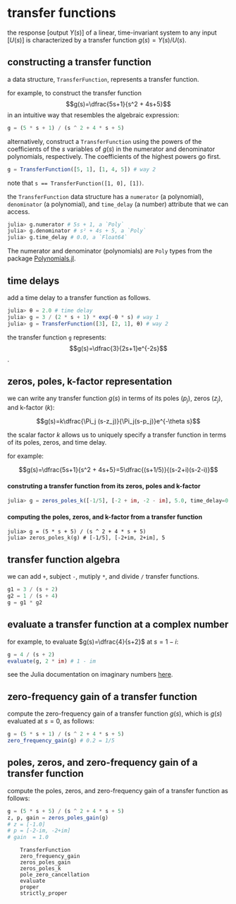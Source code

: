# transfer functions

the response [output $Y(s)$] of a linear, time-invariant system to any input [$U(s)$] is characterized by a transfer function $g(s)=Y(s)/U(s)$.

## constructing a transfer function

a data structure, `TransferFunction`, represents a transfer function.

for example, to construct the transfer function
$$g(s)=\dfrac{5s+1}{s^2 + 4s+5}$$
in an intuitive way that resembles the algebraic expression:

```julia
g = (5 * s + 1) / (s ^ 2 + 4 * s + 5)
```

alternatively, construct a `TransferFunction` using the powers of the coefficients of the $s$ variables of $g(s)$ in the numerator and denominator polynomials, respectively. The coefficients of the highest powers go first.
```julia
g = TransferFunction([5, 1], [1, 4, 5]) # way 2
```

note that `s == TransferFunction([1, 0], [1])`.

the `TransferFunction` data structure has a `numerator` (a polynomial), `denominator` (a polynomial), and `time_delay` (a number) attribute that we can access.

```julia
julia> g.numerator # 5s + 1, a `Poly`
julia> g.denominator # s² + 4s + 5, a `Poly`
julia> g.time_delay # 0.0, a `Float64`
```

The numerator and denominator (polynomials) are `Poly` types from the package [Polynomials.jl](https://github.com/JuliaMath/Polynomials.jl).

## time delays

add a time delay to a transfer function as follows. 

```julia
julia> θ = 2.0 # time delay
julia> g = 3 / (2 * s + 1) * exp(-θ * s) # way 1
julia> g = TransferFunction([3], [2, 1], θ) # way 2
```

the transfer function `g` represents:
$$g(s)=\dfrac{3}{2s+1}e^{-2s}$$.

## zeros, poles, k-factor representation

we can write any transfer function $g(s)$ in terms of its poles ($p_j$), zeros ($z_j$), and k-factor ($k$):

$$g(s)=k\dfrac{\Pi_j (s-z_j)}{\Pi_j(s-p_j)}e^{-\theta s}$$

the scalar factor $k$ allows us to uniquely specify a transfer function in terms of its poles, zeros, and time delay.

for example:

$$g(s)=\dfrac{5s+1}{s^2 + 4s+5}=5\dfrac{(s+1/5)}{(s-2+i)(s-2-i)}$$

#### construting a transfer function from its zeros, poles and k-factor

```julia
julia> g = zeros_poles_k([-1/5], [-2 + im, -2 - im], 5.0, time_delay=0.0)  # way 3
```

#### computing the poles, zeros, and k-factor from a transfer function

```
julia> g = (5 * s + 5) / (s ^ 2 + 4 * s + 5)
julia> zeros_poles_k(g) # [-1/5], [-2+im, 2+im], 5
```

## transfer function algebra

we can add `+`, subject `-`, mutiply `*`, and divide `/` transfer functions.

```julia
g1 = 3 / (s + 2)
g2 = 1 / (s + 4)
g = g1 * g2
```

## evaluate a transfer function at a complex number

for example, to evaluate $g(s)=\dfrac{4}{s+2}$ at $s=1-i$:
```julia
g = 4 / (s + 2)
evaluate(g, 2 * im) # 1 - im
```
see the Julia documentation on imaginary numbers [here](https://docs.julialang.org/en/v1/manual/complex-and-rational-numbers/).

## zero-frequency gain of a transfer function

compute the zero-frequency gain of a transfer function $g(s)$, which is $g(s)$ evaluated at $s=0$, as follows:

```julia
g = (5 * s + 1) / (s ^ 2 + 4 * s + 5)
zero_frequency_gain(g) # 0.2 = 1/5
```

## poles, zeros, and zero-frequency gain of a transfer function

compute the poles, zeros, and zero-frequency gain of a transfer function as follows:

```julia
g = (5 * s + 5) / (s ^ 2 + 4 * s + 5)
z, p, gain = zeros_poles_gain(g)
# z = [-1.0]
# p = [-2-im, -2+im]
# gain  = 1.0
```

```@docs
    TransferFunction
    zero_frequency_gain
    zeros_poles_gain
    zeros_poles_k
    pole_zero_cancellation
    evaluate
    proper
    strictly_proper
```
